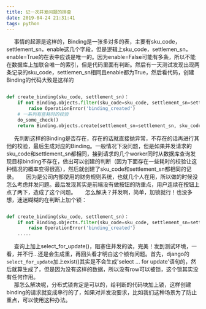```yaml
---
title: 记一次并发问题的排查
date: 2019-04-24 21:31:41
tags: python
---
```


&nbsp;&nbsp;&nbsp;&nbsp; 事情的起源是这样的，Binding是一张多对多的表，主要有sku_code，settlement_sn，enable这几个字段，但是逻辑上sku_code，settlemen_sn，enable=True的在表中应该是唯一的。因为enable=False可能有多条，所以不能在数据库上加联合唯一的索引，但是代码里面有判断。然后有一天测试发现出现两条记录的sku_code，settlemen_sn相同且enable都为True，然后看代码，创建Binding的代码大致是这样的

```python

def create_binding(sku_code, settlement_sn)：
    if not Binding.objects.filter(sku_code=sku_code, settlement_sn=settlement_sn, enable=True).exist():
        raise OperationError('binding_created')
    # 一系列有些耗时的校验
    do_some_check()
    return Binding.objects.create(settlement_sn=settlement_sn, sku_code=sku_code, enable=True)
```

&nbsp;&nbsp;&nbsp;&nbsp; 先判断这样的Binding是否存在，存在的话就直接抛异常，不存在的话再进行其他的校验，最后生成对应的Binding。一般情况下没问题，但是如果并发请求的sku_code和settlement_sn都相同，接到请求的几个worker同时从数据库查询发现目标binding不存在，做出可以创建的判断（因为下面存在一些耗时的校验让这种情况的概率变得很高），然后就创建了sku_code和settlement_sn都相同的记录。
&nbsp;&nbsp;&nbsp;&nbsp; 因为是公司内部使用的财务规则系统，也就几个人在用，所以做的时候没怎么考虑并发问题。最后发现其实是前端没有做按钮的防重点，用户连续在按钮上点了两下，造成了这个问题。
&nbsp;&nbsp;&nbsp;&nbsp; 怎么解决？并发啊，简单，加锁就行！也没多想，迷迷糊糊的在判断上加个锁：
```python

def create_binding(sku_code, settlement_sn)：
    if not Binding.objects.filter(sku_code=sku_code, settlement_sn=settlement_sn, enable=True).select_for_update).exist():
        raise OperationError('binding_created')
    .....

```
&nbsp;&nbsp;&nbsp;&nbsp; 查询上加上select_for_update()，阻塞住并发的读，完美！发到测试环境，一看，并不行...还是会生成重，再回头看才明白这个锁有问题。首先，django的`select_for_update`加上exist()其实是不会生成'select ... for update'语句的，然后就算生成了，但是因为没有这样的数据，所以没有row可以被锁，这个锁其实没有任何作用。    
&nbsp;&nbsp;&nbsp;&nbsp; 那怎么解决呢，分布式锁肯定是可以的，给判断的代码块加上锁，这样创建binding的请求就变成串行的了，如果对并发没要求，比如我们这种场景为了防止重点，可以使用这种办法。